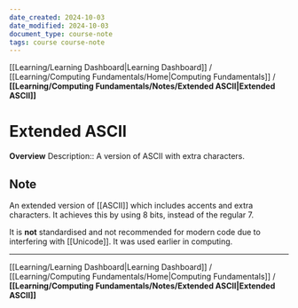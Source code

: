 ```yaml
---
date_created: 2024-10-03
date_modified: 2024-10-03
document_type: course-note
tags: course course-note
---
```

[[Learning/Learning Dashboard|Learning Dashboard]] / [[Learning/Computing Fundamentals/Home|Computing Fundamentals]] / **[[Learning/Computing Fundamentals/Notes/Extended ASCII|Extended ASCII]]**
# Extended ASCII
**Overview**
Description:: A version of ASCII with extra characters.

## Note

An extended version of [[ASCII]] which includes accents and extra characters. It achieves this by using 8 bits, instead of the regular 7.

It is **not** standardised and not recommended for modern code due to interfering with [[Unicode]]. It was used earlier in computing. 

---
[[Learning/Learning Dashboard|Learning Dashboard]] / [[Learning/Computing Fundamentals/Home|Computing Fundamentals]] / **[[Learning/Computing Fundamentals/Notes/Extended ASCII|Extended ASCII]]**